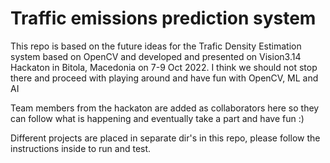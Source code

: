 # Traffic emissions prediction system

This repo is based on the future ideas for the Trafic Density Estimation system based on OpenCV and developed and presented on Vision3.14 Hackaton in Bitola, Macedonia on 7-9 Oct 2022. I think we should not stop there and proceed with playing around and have fun with OpenCV, ML and AI

Team members from the hackaton are added as collaborators here so they can follow what is happening and eventually take a part and have fun :)

Different projects are placed in separate dir's in this repo, please follow the instructions inside to run and test.
